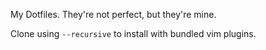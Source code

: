 My Dotfiles. They're not perfect, but they're mine.

Clone using `--recursive` to install with bundled vim plugins.
